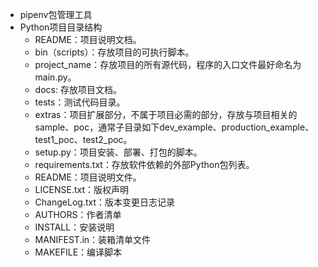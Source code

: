    - pipenv包管理工具
   - Python项目目录结构
     - README：项目说明文档。
     - bin（scripts）：存放项目的可执行脚本。
     - project_name：存放项目的所有源代码，程序的入口文件最好命名为main.py。
     - docs: 存放项目文档。
     - tests：测试代码目录。
     - extras：项目扩展部分，不属于项目必需的部分，存放与项目相关的sample、poc，通常子目录如下dev_example、production_example、test1_poc、test2_poc。
     - setup.py：项目安装、部署、打包的脚本。
     - requirements.txt：存放软件依赖的外部Python包列表。
     - README：项目说明文件。
     - LICENSE.txt：版权声明
     - ChangeLog.txt：版本变更日志记录
     - AUTHORS：作者清单
     - INSTALL：安装说明
     - MANIFEST.in：装箱清单文件
     - MAKEFILE：编译脚本